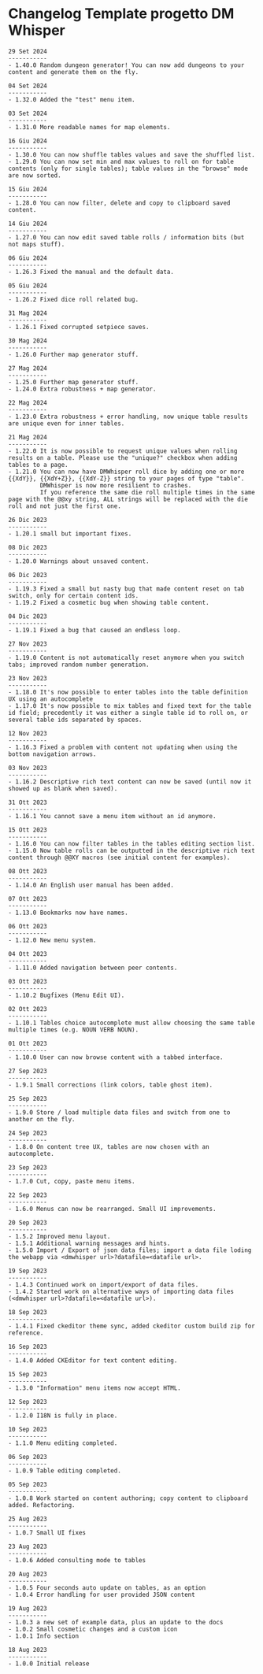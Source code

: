 # Changelog Template progetto DM Whisper

    29 Set 2024
    -----------
    - 1.40.0 Random dungeon generator! You can now add dungeons to your content and generate them on the fly.

    04 Set 2024
    -----------
    - 1.32.0 Added the "test" menu item.

    03 Set 2024
    -----------
    - 1.31.0 More readable names for map elements.

    16 Giu 2024
    -----------
    - 1.30.0 You can now shuffle tables values and save the shuffled list.
    - 1.29.0 You can now set min and max values to roll on for table contents (only for single tables); table values in the "browse" mode are now sorted.

    15 Giu 2024
    -----------
    - 1.28.0 You can now filter, delete and copy to clipboard saved content.

    14 Giu 2024
    -----------
    - 1.27.0 You can now edit saved table rolls / information bits (but not maps stuff).

    06 Giu 2024
    -----------
    - 1.26.3 Fixed the manual and the default data.

    05 Giu 2024
    -----------
    - 1.26.2 Fixed dice roll related bug.

    31 Mag 2024
    -----------
    - 1.26.1 Fixed corrupted setpiece saves.

    30 Mag 2024
    -----------
    - 1.26.0 Further map generator stuff.

    27 Mag 2024
    -----------
    - 1.25.0 Further map generator stuff.
    - 1.24.0 Extra robustness + map generator.

    22 Mag 2024
    -----------
    - 1.23.0 Extra robustness + error handling, now unique table results are unique even for inner tables.

    21 Mag 2024
    -----------
    - 1.22.0 It is now possible to request unique values when rolling results on a table. Please use the "unique?" checkbox when adding tables to a page.
    - 1.21.0 You can now have DMWhisper roll dice by adding one or more {{XdY}}, {{XdY+Z}}, {{XdY-Z}} string to your pages of type "table".
             DMWhisper is now more resilient to crashes.
             If you reference the same die roll multiple times in the same page with the @@xy string, ALL strings will be replaced with the die roll and not just the first one.
             
    26 Dic 2023
    -----------
    - 1.20.1 small but important fixes.

    08 Dic 2023
    -----------
    - 1.20.0 Warnings about unsaved content.

    06 Dic 2023
    -----------
    - 1.19.3 Fixed a small but nasty bug that made content reset on tab switch, only for certain content ids.
    - 1.19.2 Fixed a cosmetic bug when showing table content.

    04 Dic 2023
    -----------
    - 1.19.1 Fixed a bug that caused an endless loop.

    27 Nov 2023
    -----------
    - 1.19.0 Content is not automatically reset anymore when you switch tabs; improved random number generation.

    23 Nov 2023
    -----------
    - 1.18.0 It's now possible to enter tables into the table definition UX using an autocomplete
    - 1.17.0 It's now possible to mix tables and fixed text for the table id field; precedently it was either a single table id to roll on, or several table ids separated by spaces.

    12 Nov 2023
    -----------
    - 1.16.3 Fixed a problem with content not updating when using the bottom navigation arrows.

    03 Nov 2023
    -----------
    - 1.16.2 Descriptive rich text content can now be saved (until now it showed up as blank when saved).

    31 Ott 2023
    -----------
    - 1.16.1 You cannot save a menu item without an id anymore.

    15 Ott 2023
    -----------
    - 1.16.0 You can now filter tables in the tables editing section list.
    - 1.15.0 Now table rolls can be outputted in the descriptive rich text content through @@XY macros (see initial content for examples).

    08 Ott 2023
    -----------
    - 1.14.0 An English user manual has been added.

    07 Ott 2023
    -----------
    - 1.13.0 Bookmarks now have names.

    06 Ott 2023
    -----------
    - 1.12.0 New menu system.

    04 Ott 2023
    -----------
    - 1.11.0 Added navigation between peer contents.

    03 Ott 2023
    -----------
    - 1.10.2 Bugfixes (Menu Edit UI).

    02 Ott 2023
    -----------
    - 1.10.1 Tables choice autocomplete must allow choosing the same table multiple times (e.g. NOUN VERB NOUN).

    01 Ott 2023
    -----------
    - 1.10.0 User can now browse content with a tabbed interface.

    27 Sep 2023
    -----------
    - 1.9.1 Small corrections (link colors, table ghost item).

    25 Sep 2023
    -----------
    - 1.9.0 Store / load multiple data files and switch from one to another on the fly.

    24 Sep 2023
    -----------
    - 1.8.0 On content tree UX, tables are now chosen with an autocomplete.

    23 Sep 2023
    -----------
    - 1.7.0 Cut, copy, paste menu items.

    22 Sep 2023
    -----------
    - 1.6.0 Menus can now be rearranged. Small UI improvements.

    20 Sep 2023
    -----------
    - 1.5.2 Improved menu layout.
    - 1.5.1 Additional warning messages and hints.
    - 1.5.0 Import / Export of json data files; import a data file loding the webapp via <dmwhisper url>?datafile=<datafile url>.

    19 Sep 2023
    -----------
    - 1.4.3 Continued work on import/export of data files.
    - 1.4.2 Started work on alternative ways of importing data files (<dmwhisper url>?datafile=<datafile url>).

    18 Sep 2023
    -----------
    - 1.4.1 Fixed ckeditor theme sync, added ckeditor custom build zip for reference.

    16 Sep 2023
    -----------
    - 1.4.0 Added CKEditor for text content editing.

    15 Sep 2023
    -----------
    - 1.3.0 "Information" menu items now accept HTML.

    12 Sep 2023
    -----------
    - 1.2.0 I18N is fully in place.

    10 Sep 2023
    -----------
    - 1.1.0 Menu editing completed.

    06 Sep 2023
    -----------
    - 1.0.9 Table editing completed.

    05 Sep 2023
    -----------
    - 1.0.8 Work started on content authoring; copy content to clipboard added. Refactoring.

    25 Aug 2023
    -----------
    - 1.0.7 Small UI fixes

    23 Aug 2023
    -----------
    - 1.0.6 Added consulting mode to tables

    20 Aug 2023
    -----------
    - 1.0.5 Four seconds auto update on tables, as an option
    - 1.0.4 Error handling for user provided JSON content
  
    19 Aug 2023
    -----------
    - 1.0.3 a new set of example data, plus an update to the docs
    - 1.0.2 Small cosmetic changes and a custom icon
    - 1.0.1 Info section

    18 Aug 2023
    -----------
    - 1.0.0 Initial release